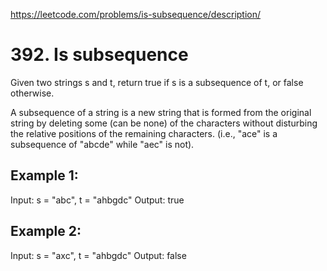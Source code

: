 https://leetcode.com/problems/is-subsequence/description/

# 392. Is subsequence


Given two strings s and t, return true if s is a subsequence of t,
or false otherwise.

A subsequence of a string is a new string that is formed from the 
original string by deleting some (can be none) of the characters 
without disturbing the relative positions of the remaining characters. 
(i.e., "ace" is a subsequence of "abcde" while "aec" is not).

## Example 1:

Input: s = "abc", t = "ahbgdc"
Output: true

## Example 2:

Input: s = "axc", t = "ahbgdc"
Output: false
